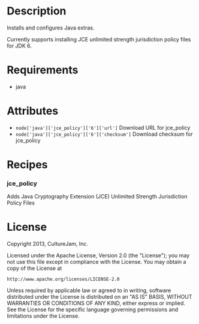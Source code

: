 Description
===========

Installs and configures Java extras.

Currently supports installing JCE unlimited strength jurisdiction policy files for JDK 6.

Requirements
============

* java

Attributes
==========

* `node['java']['jce_policy']['6']['url']` Download URL for jce_policy
* `node['java']['jce_policy']['6']['checksum']` Download checksum for jce_policy

Recipes
==========

### jce_policy

Adds Java Cryptography Extension (JCE) Unlimited Strength Jurisdiction Policy Files


License
=========

Copyright 2013, CultureJam, Inc.

Licensed under the Apache License, Version 2.0 (the "License");
you may not use this file except in compliance with the License.
You may obtain a copy of the License at

    http://www.apache.org/licenses/LICENSE-2.0

Unless required by applicable law or agreed to in writing, software
distributed under the License is distributed on an "AS IS" BASIS,
WITHOUT WARRANTIES OR CONDITIONS OF ANY KIND, either express or implied.
See the License for the specific language governing permissions and
limitations under the License.

